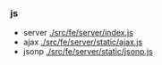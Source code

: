 
### js
* server
[./src/fe/server/index.js](./src/fe/server/index.js)
* ajax
[./src/fe/server/static/ajax.js](./src/fe/server/static/ajax.js)
* jsonp
[./src/fe/server/static/jsonp.js](./src/fe/server/static/jsonp.js)

